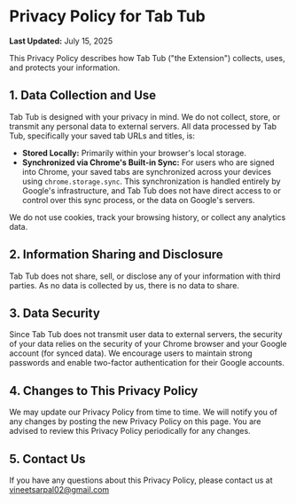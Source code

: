 # Privacy Policy for Tab Tub

**Last Updated:** July 15, 2025

This Privacy Policy describes how Tab Tub ("the Extension") collects, uses, and protects your information.

## 1. Data Collection and Use
Tab Tub is designed with your privacy in mind. We do not collect, store, or transmit any personal data to external servers. All data processed by Tab Tub, specifically your saved tab URLs and titles, is:

- **Stored Locally:** Primarily within your browser's local storage.
- **Synchronized via Chrome's Built-in Sync:** For users who are signed into Chrome, your saved tabs are synchronized across your devices using `chrome.storage.sync`. This synchronization is handled entirely by Google's infrastructure, and Tab Tub does not have direct access to or control over this sync process, or the data on Google's servers.

We do not use cookies, track your browsing history, or collect any analytics data.

## 2. Information Sharing and Disclosure
Tab Tub does not share, sell, or disclose any of your information with third parties. As no data is collected by us, there is no data to share.

## 3. Data Security
Since Tab Tub does not transmit user data to external servers, the security of your data relies on the security of your Chrome browser and your Google account (for synced data). We encourage users to maintain
strong passwords and enable two-factor authentication for their Google accounts.

## 4. Changes to This Privacy Policy
We may update our Privacy Policy from time to time. We will notify you of any changes by posting the new Privacy Policy on this page. You are advised to review this Privacy Policy periodically for any changes.

## 5. Contact Us
If you have any questions about this Privacy Policy, please contact us at vineetsarpal02@gmail.com
